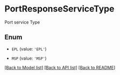 # PortResponseServiceType

Port service Type

## Enum

* `EPL` (value: `'EPL'`)

* `MSP` (value: `'MSP'`)

[[Back to Model list]](../README.md#documentation-for-models) [[Back to API list]](../README.md#documentation-for-api-endpoints) [[Back to README]](../README.md)


